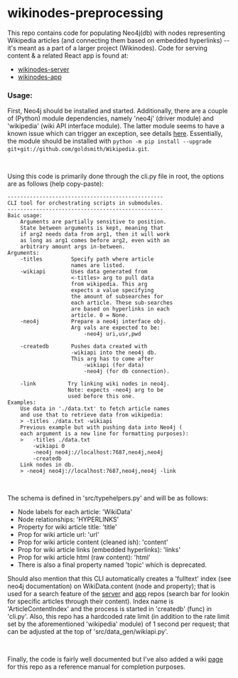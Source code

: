 # wikinodes-preprocessing

This repo contains code for populating Neo4j(db) with nodes representing Wikipedia articles (and connecting them based on embedded hyperlinks) -- it's meant as a part of a larger project (Wikinodes). Code for serving content & a related React app is found at:
- [wikinodes-server](https://github.com/crunchypi/wikinodes-server)
- [wikinodes-app](https://github.com/crunchypi/wikinodes-app)

### Usage:

First, Neo4j should be installed and started. Additionally, there are a couple of (Python) module dependencies, namely 'neo4j' (driver module) and 'wikipedia' (wiki API interface module). The latter module seems to have a known issue which can trigger an exception, see details [here](https://github.com/goldsmith/Wikipedia/issues/107). Essentially, the module should be installed with ```python -m pip install --upgrade git+git://github.com/goldsmith/Wikipedia.git```.

</br>

Using this code is primarily done through the cli.py file in root, the options are as follows (help copy-paste):

```
-------------------------------------------------
CLI tool for orchestrating scripts in submodules.
-------------------------------------------------
Baic usage:
    Arguments are partially sensitive to position.
    State between arguments is kept, meaning that
    if arg2 needs data from arg1, then it will work
    as long as arg1 comes before arg2, even with an
    arbitrary amount args in-between.
Arguments:
    -titles         Specify path where article
                    names are listed.
    -wikiapi        Uses data generated from 
                    <-titles> arg to pull data
                    from wikipedia. This arg
                    expects a value specifying
                    the amount of subsearches for
                    each article. These sub-searches
                    are based on hyperlinks in each
                    article. 0 = None.
    -neo4j          Prepare a neo4j interface obj.
                    Arg vals are expected to be:
                        -neo4j uri,usr,pwd
    
    -createdb       Pushes data created with
                    -wikiapi into the neo4j db.
                    This arg has to come after
                        -wikiapi (for data)
                        -neo4j (for db connection).
                    
    -link          Try linking wiki nodes in neo4j.
                   Note: expects -neo4j arg to be
                   used before this one.
Examples:
    Use data in './data.txt' to fetch article names
    and use that to retrieve data from wikipedia:
    > -titles ./data.txt -wikiapi
    Previous example but with pushing data into Neo4j (
    each argument is a new line for formatting purposes):
    >   -titles ./data.txt 
        -wikiapi 0
        -neo4j neo4j://localhost:7687,neo4j,neo4j
        -createdb
    Link nodes in db.
    > -neo4j neo4j://localhost:7687,neo4j,neo4j -link

```


<br>

The schema is defined in 'src/typehelpers.py' and will be as follows:
- Node labels for each article: 'WikiData'
- Node relationships: 'HYPERLINKS'
- Property for wiki article title: 'title'
- Prop for wiki article url: 'url'
- Prop for wiki article content (cleaned ish): 'content'
- Prop for wiki article links (embedded hyperlinks): 'links'
- Prop for wiki article html (raw content): 'html'
- There is also a final property named 'topic' which is deprecated.

Should also mention that this CLI automatically creates a 'fulltext' index (see neo4j documentation) on WikiData.content (node and property); that is used for a search feature of the [server](https://github.com/crunchypi/wikinodes-server) and [app](https://github.com/crunchypi/wikinodes-app) repos (search bar for lookin for specific articles through their content). Index name is 'ArticleContentIndex' and the process is started in 'createdb' (func) in 'cli.py'. Also, this repo has a hardcoded rate limit (in addition to the rate limit set by the aforementioned 'wikipedia' module) of 1 second per request; that can be adjusted at the top of 'src/data_gen/wikiapi.py'.

<br>

Finally, the code is fairly well documented but I've also added a wiki [page](https://github.com/crunchypi/wikinodes-preprocessing/wiki) for this repo as a reference manual for completion purposes.

